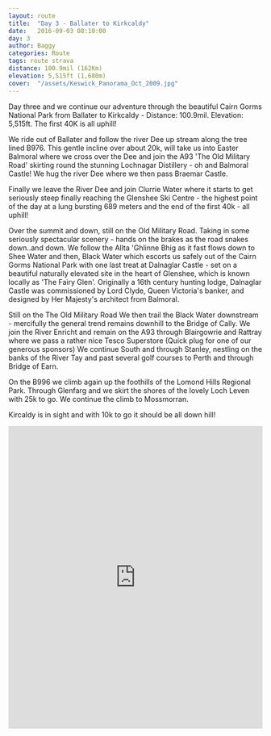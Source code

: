 ```yaml
---
layout: route
title:  "Day 3 - Ballater to Kirkcaldy"
date:   2016-09-03 08:10:00
day: 3
author: Baggy
categories: Route
tags: route strava
distance: 100.9mil (162Km)
elevation: 5,515ft (1,680m)
cover:  "/assets/Keswick_Panorama_Oct_2009.jpg"
---
```


Day three and we continue our adventure through the beautiful Cairn Gorms National Park from Ballater to Kirkcaldy - Distance: 100.9mil. Elevation: 5,515ft. The first 40K is all uphill!

We ride out of Ballater and follow the river Dee up stream along the tree lined B976. This gentle incline over about 20k, will take us into Easter Balmoral where we cross over the Dee and join the A93 'The Old Military Road' skirting round the stunning Lochnagar Distillery - oh and Balmoral Castle! We hug the river Dee where we then pass Braemar Castle.

Finally we leave the River Dee and join Clurrie Water where it starts to get seriously steep finally reaching the Glenshee Ski Centre - the highest point of the day at a lung bursting 689 meters and the end of the first 40k - all uphill!

Over the summit and down, still on the Old Military Road. Taking in some seriously spectacular scenery - hands on the brakes as the road snakes down..and down. We follow the Allta 'Ghlinne Bhig as it fast flows down to Shee Water and then, Black Water which escorts us safely out of the Cairn Gorms National Park with one last treat at Dalnaglar Castle - set on a beautiful naturally elevated site in the heart of Glenshee, which is known locally as 'The Fairy Glen'. Originally a 16th century hunting lodge, Dalnaglar Castle was commissioned by Lord Clyde, Queen Victoria's banker, and designed by Her Majesty's architect from Balmoral.

Still on the The Old Military Road We then trail the Black Water downstream - mercifully the general trend remains downhill to the Bridge of Cally. We join the River Enricht and remain on the A93 through Blairgowrie and Rattray where we pass a rather nice Tesco Superstore (Quick plug for one of our generous sponsors) We continue South and through Stanley, nestling on the banks of the River Tay and past several golf courses to Perth and through Bridge of Earn.

On the B996 we climb again up the foothills of the Lomond Hills Regional Park. Through Glenfarg and we skirt the shores of the lovely Loch Leven with 25k to go. We continue the climb to Mossmorran.

Kircaldy is in sight and with 10k to go it should be all down hill!


<iframe style="width:100%;height:600px;" src="https://veloviewer.com/routes/6952917/embed2" frameborder="0" scrolling="no"></iframe>

